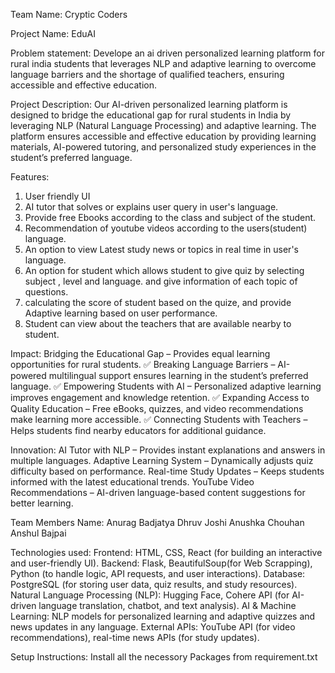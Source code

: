 Team Name: Cryptic Coders

Project Name: EduAI

Problem statement: Develope an ai driven personalized learning platform for rural india students that leverages NLP and adaptive learning to overcome language barriers and the shortage of qualified teachers, ensuring accessible and effective education.

Project Description:
Our AI-driven personalized learning platform is designed to bridge the educational gap for rural students in India by leveraging NLP (Natural Language Processing) and adaptive learning. The platform ensures accessible and effective education by providing learning materials, AI-powered tutoring, and personalized study experiences in the student’s preferred language.

Features:
1. User friendly UI
2. AI tutor that solves or explains user query in user's language.
3. Provide free Ebooks according to the class and subject of the student.
4. Recommendation of youtube videos according to the users(student) language.
5. An option to view Latest study news or topics in real time in user's language.
6. An option for student which allows student to give quiz by selecting subject , level and language. and give information of each topic of questions.
7. calculating the score of student based on the quize, and provide Adaptive learning based on user performance.
8. Student can view about the teachers that are available nearby to student.

Impact:
Bridging the Educational Gap – Provides equal learning opportunities for rural students.
✅ Breaking Language Barriers – AI-powered multilingual    support ensures learning in the student’s preferred language.
✅ Empowering Students with AI – Personalized adaptive learning improves engagement and knowledge retention.
✅ Expanding Access to Quality Education – Free eBooks, quizzes, and video recommendations make learning more accessible.
✅ Connecting Students with Teachers – Helps students find nearby educators for additional guidance.

Innovation:
 AI Tutor with NLP – Provides instant explanations and answers in multiple languages.
 Adaptive Learning System – Dynamically adjusts quiz difficulty based on performance.
 Real-time Study Updates – Keeps students informed with the latest educational trends.
 YouTube Video Recommendations – AI-driven language-based content suggestions for better learning.

Team Members Name:
Anurag Badjatya
Dhruv Joshi
Anushka Chouhan
Anshul Bajpai

Technologies used:
Frontend: HTML, CSS, React (for building an interactive and user-friendly UI).
Backend: Flask, BeautifulSoup(for Web Scrapping), Python (to handle logic, API requests, and user interactions).
Database: PostgreSQL (for storing user data, quiz results, and study resources).
Natural Language Processing (NLP): Hugging Face, Cohere API (for AI-driven language translation, chatbot, and text analysis).
AI & Machine Learning: NLP models for personalized learning and adaptive quizzes and news updates in any language.
External APIs: YouTube API (for video recommendations), real-time news APIs (for study updates).

Setup Instructions:
Install all the necessory Packages from requirement.txt 

